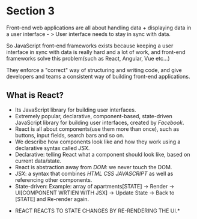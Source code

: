 # Section 3

Front-end web applications are all about handling data + displaying data in a user interface - > User interface needs to stay in sync with data.

So JavaScript front-end frameworks exists because keeping a user interface in sync with data is really hard and a lot of work, and front-end frameworks solve this problem(such as React, Angular, Vue etc...)

They enforce a "correct" way of structuring and writing code, and give developers and teams a consistent way of building front-end applications.

## What is React?

- Its JavaScript library for building user interfaces.
- Extremely popular, declarative, component-based, state-driven JavaScript library for building user interfaces, created by _Facebook_.
- React is all about components(use them more than once), such as buttons, input fields, search bars and so on.
- We describe how components look like and how they work using a declarative syntax called _JSX_.
- Declarative: telling React what a component should look like, based on current data/state.
- React is abstraction away from _DOM_: we never touch the DOM.
- _JSX_: a syntax that combines _HTML_ _CSS_ _JAVASCRIPT_ as well as referencing other components.
- State-driven: Example: array of apartments[STATE] -> Render -> UI[COMPONENT WRTIEN WITH JSX] -> Update State -> Back to [STATE] and Re-render again.

* REACT REACTS TO STATE CHANGES BY RE-RENDERING THE UI.\*
